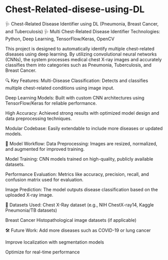 # Chest-Related-disese-using-DL
🩺  Chest-Related Disease Identifier using DL (Pneumonia, Breast Cancer, and Tuberculosis)
🩺 Multi Chest-Related Disease Identifier
Technologies: Python, Deep Learning, TensorFlow/Keras, OpenCV

This project is designed to automatically identify multiple chest-related diseases using deep learning. By utilizing convolutional neural networks (CNNs), the system processes medical chest X-ray images and accurately classifies them into categories such as Pneumonia, Tuberculosis, and Breast Cancer.

🔍 Key Features:
Multi-Disease Classification: Detects and classifies multiple chest-related conditions using image input.

Deep Learning Models: Built with custom CNN architectures using TensorFlow/Keras for reliable performance.

High Accuracy: Achieved strong results with optimized model design and data preprocessing techniques.

Modular Codebase: Easily extendable to include more diseases or updated models.

🧠 Model Workflow:
Data Preprocessing: Images are resized, normalized, and augmented for improved training.

Model Training: CNN models trained on high-quality, publicly available datasets.

Performance Evaluation: Metrics like accuracy, precision, recall, and confusion matrix used for evaluation.

Image Prediction: The model outputs disease classification based on the uploaded X-ray image.

📁 Datasets Used:
Chest X-Ray dataset (e.g., NIH ChestX-ray14, Kaggle Pneumonia/TB datasets)

Breast Cancer Histopathological image datasets (if applicable)

🛠️ Future Work:
Add more diseases such as COVID-19 or lung cancer

Improve localization with segmentation models

Optimize for real-time performance
